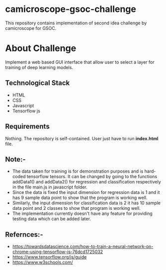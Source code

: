 # camicroscope-gsoc-challenge
This repository contains implementation of second idea challenge by camicroscope for GSOC.

# About Challenge

Implement a web based GUI interface that allow user to select a layer for training of deep learning models.

## Technological Stack

- HTML
- CSS
- Javascript
- Tensorflow js

## Requirements

Nothing. The repository is self-contained. User just have to run **index.html** file.


## Note:- 

- The data taken for training is for demonstration purposes and is hard-coded tensorflow tensors. It can be changed by going to the functions addData1() and addData2() for regression and classification respectively in the file main.js in javascript folder.
- Since the data is fixed the input dimension for regression data is 1 and it has 9 sample data point to show that the program is working well.
- Similarly, the input dimension for classification data is 2 it has 10 sample data point and 2 classes to show that program is working well.
- The implementation currently doesn't have any feature for providing testing data which can be added later.

## Refernces:-

- https://towardsdatascience.com/how-to-train-a-neural-network-on-chrome-using-tensorflow-js-76dcd1725032
- https://www.tensorflow.org/js/guide
- https://www.w3schools.com/
